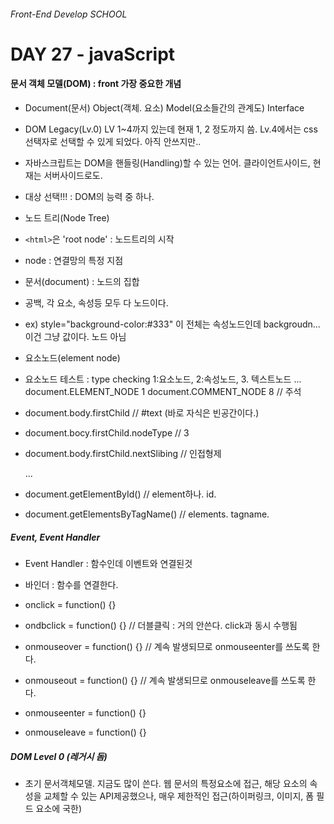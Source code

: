 ###### Front-End Develop SCHOOL

# DAY 27 - javaScript

#### 문서 객체 모델(DOM) : front 가장 중요한 개념

- Document(문서) Object(객체. 요소) Model(요소들간의 관계도) Interface
- DOM Legacy(Lv.0) LV 1~4까지 있는데 현재 1, 2 정도까지 씀. Lv.4에서는 css선택자로 선택할 수 있게 되었다. 아직 안쓰지만..  

- 자바스크립트는 DOM을 핸들링(Handling)할 수 있는 언어. 클라이언트사이드, 현재는 서버사이드로도. 
 
- 대상 선택!!! : DOM의 능력 중 하나. 

- 노드 트리(Node Tree)
 - `<html>`은 'root node' : 노드트리의 시작
 - node : 연결망의 특정 지점 
 - 문서(document) : 노드의 집합 
 - 공백, 각 요소, 속성등 모두 다 노드이다. 
 - ex) style="background-color:#333" 이 전체는 속성노드인데 backgroudn... 이건 그냥 값이다. 노드 아님

- 요소노드(element node) 
 - 요소노드 테스트 : type checking 
1:요소노드, 2:속성노드, 3. 텍스트노드 ... 
document.ELEMENT_NODE
1
document.COMMENT_NODE
8 // 주석 


- document.body.firstChild // #text (<body>바로 자식은 빈공간이다.)
- document.bocy.firstChild.nodeType // 3
- document.body.firstChild.nextSlibing // 인접형제 <div>...<div> 

- document.getElementById() // element하나. id.
- document.getElementsByTagName() // elements. tagname.

##### Event, Event Handler 

- Event Handler : 함수인데 이벤트와 연결된것
- 바인더 : 함수를 연결한다. 

- onclick = function() {}
- ondbclick = function() {} // 더블클릭 : 거의 안쓴다. click과 동시 수행됨 
- onmouseover = function() {} // 계속 발생되므로 onmouseenter를 쓰도록 한다.
- onmouseout = function() {} // 계속 발생되므로 onmouseleave를 쓰도록 한다.
- onmouseenter = function() {}
- onmouseleave = function() {}

##### DOM Level 0 (레거시 돔)

- 초기 문서객체모델. 지금도 많이 쓴다. 웹 문서의 특정요소에 접근, 해당 요소의 속성을 교체할 수 있는 API제공했으나, 매우 제한적인 접근(하이퍼링크, 이미지, 폼 필드 요소에 국한)